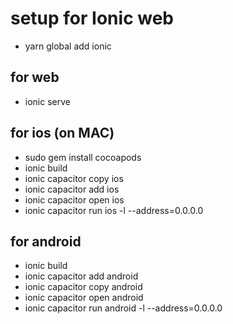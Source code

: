 # setup for Ionic web

* yarn global add ionic

## for web

* ionic serve

## for ios (on MAC)

* sudo gem install cocoapods
* ionic build
* ionic capacitor copy ios
* ionic capacitor add ios
* ionic capacitor open ios
* ionic capacitor run ios -l --address=0.0.0.0

## for android

* ionic build
* ionic capacitor add android
* ionic capacitor copy android
* ionic capacitor open android
* ionic capacitor run android -l --address=0.0.0.0
